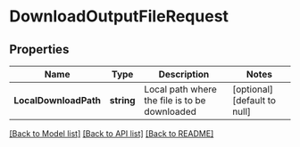 # DownloadOutputFileRequest

## Properties
Name | Type | Description | Notes
------------ | ------------- | ------------- | -------------
**LocalDownloadPath** | **string** | Local path where the file is to be downloaded | [optional] [default to null]

[[Back to Model list]](../README.md#documentation-for-models) [[Back to API list]](../README.md#documentation-for-api-endpoints) [[Back to README]](../README.md)


